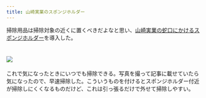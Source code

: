 ```yaml
---
title: 山崎実業のスポンジホルダー
---
```

掃除用品は掃除対象の近くに置くべきだよなと思い、[山崎実業の蛇口にかけるスポンジホルダー](https://www.amazon.co.jp/dp/B07MM4GC6P)を導入した。

![](https://lh3.googleusercontent.com/sKSDucGeDP3aTnU-TDbXmCRVS8C8KipJZw-bqBaCqAYLPYH3HgMVa_gT3PRe092ZwsLkgt5VClBl9YIQBEfvbBt9nQCPUDYRZE_SMtseKkzszgb0qg4KA3pFEiwbPSxeYCoEU3CyrpBKpg5ZOWQkz5lhD_vjjM4CRFA3Oo2KIVIAPgJiiF9UXiKXBOJR)
===================================================================================================================================================================================================================================

これで気になったときにいつでも掃除できる。写真を撮って記事に載せていたら気になったので、早速掃除した。こういうものを付けるとスポンジホルダー付近が掃除しにくくなるものだけど、これは引っ張るだけで外せて掃除しやすい。
